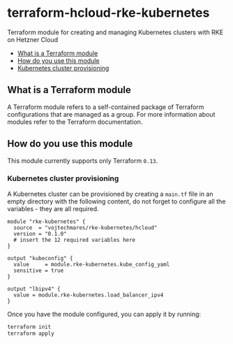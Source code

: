 # terraform-hcloud-rke-kubernetes
Terraform module for creating and managing Kubernetes clusters with RKE on Hetzner Cloud

<!-- TOC -->

- [What is a Terraform module](#what-is-a-terraform-module)
- [How do you use this module](#how-do-you-use-this-module)
 - [Kubernetes cluster provisioning](#kubernetes-cluster-provisioning)

<!-- /TOC -->

## What is a Terraform module

A Terraform module refers to a self-contained package of Terraform configurations that are managed as a group. For more information about modules refer to the Terraform documentation.

## How do you use this module

This module currently supports only Terraform `0.13`.

### Kubernetes cluster provisioning

A Kubernetes cluster can be provisioned by creating a `main.tf` file in an empty directory with the following content, do not forget to configure all the variables - they are all required.

```hcl
module "rke-kubernetes" {
  source  = "vojtechmares/rke-kubernetes/hcloud"
  version = "0.1.0"
  # insert the 12 required variables here
}

output "kubeconfig" {
  value     = module.rke-kubernetes.kube_config_yaml
  sensitive = true
}

output "lbipv4" {
  value = module.rke-kubernetes.load_balancer_ipv4
}
```

Once you have the module configured, you can apply it by running:

```bash
terraform init
terraform apply
```
